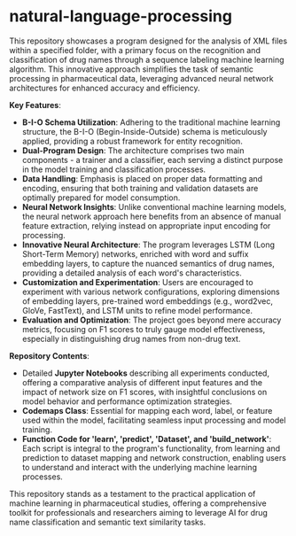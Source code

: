 # natural-language-processing
This repository showcases a program designed for the analysis of XML files within a specified folder, with a primary focus on the recognition and classification of drug names through a sequence labeling machine learning algorithm. This innovative approach simplifies the task of semantic processing in pharmaceutical data, leveraging advanced neural network architectures for enhanced accuracy and efficiency.

**Key Features**:
- **B-I-O Schema Utilization**: Adhering to the traditional machine learning structure, the B-I-O (Begin-Inside-Outside) schema is meticulously applied, providing a robust framework for entity recognition.
- **Dual-Program Design**: The architecture comprises two main components - a trainer and a classifier, each serving a distinct purpose in the model training and classification processes.
- **Data Handling**: Emphasis is placed on proper data formatting and encoding, ensuring that both training and validation datasets are optimally prepared for model consumption.
- **Neural Network Insights**: Unlike conventional machine learning models, the neural network approach here benefits from an absence of manual feature extraction, relying instead on appropriate input encoding for processing.
- **Innovative Neural Architecture**: The program leverages LSTM (Long Short-Term Memory) networks, enriched with word and suffix embedding layers, to capture the nuanced semantics of drug names, providing a detailed analysis of each word's characteristics.
- **Customization and Experimentation**: Users are encouraged to experiment with various network configurations, exploring dimensions of embedding layers, pre-trained word embeddings (e.g., word2vec, GloVe, FastText), and LSTM units to refine model performance.
- **Evaluation and Optimization**: The project goes beyond mere accuracy metrics, focusing on F1 scores to truly gauge model effectiveness, especially in distinguishing drug names from non-drug text.

**Repository Contents**:
- Detailed **Jupyter Notebooks** describing all experiments conducted, offering a comparative analysis of different input features and the impact of network size on F1 scores, with insightful conclusions on model behavior and performance optimization strategies.
- **Codemaps Class**: Essential for mapping each word, label, or feature used within the model, facilitating seamless input processing and model training.
- **Function Code for 'learn', 'predict', 'Dataset', and 'build_network'**: Each script is integral to the program's functionality, from learning and prediction to dataset mapping and network construction, enabling users to understand and interact with the underlying machine learning processes.

This repository stands as a testament to the practical application of machine learning in pharmaceutical studies, offering a comprehensive toolkit for professionals and researchers aiming to leverage AI for drug name classification and semantic text similarity tasks.
